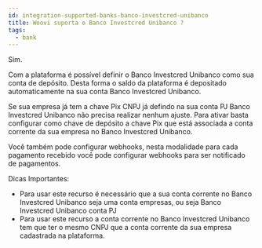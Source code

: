 ```yaml
---
id: integration-supported-banks-banco-investcred-unibanco
title: Woovi suporta o Banco Investcred Unibanco ?
tags:
  - bank
---
```


Sim.

Com a plataforma é possível definir o Banco Investcred Unibanco como sua conta de depósito. Desta forma o saldo da plataforma é depositado automaticamente na sua conta Banco Investcred Unibanco.

Se sua empresa já tem a chave Pix CNPJ já defindo na sua conta PJ Banco Investcred Unibanco não precisa realizar nenhum ajuste. Para ativar basta configurar como chave de depósito a chave Pix que está associada a conta corrente da sua empresa no Banco Investcred Unibanco.

Você também pode configurar webhooks, nesta modalidade para cada pagamento recebido você pode configurar webhooks para ser notificado de pagamentos.

Dicas Importantes:

- Para usar este recurso é necessário que a sua conta corrente no Banco Investcred Unibanco seja uma conta empresas, ou seja Banco Investcred Unibanco conta PJ
- Para usar este recurso a conta corrente no Banco Investcred Unibanco tem que ter o mesmo CNPJ que a conta corrente da sua empresa cadastrada na plataforma.
